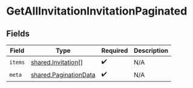 # GetAllInvitationInvitationPaginated


## Fields

| Field                                                          | Type                                                           | Required                                                       | Description                                                    |
| -------------------------------------------------------------- | -------------------------------------------------------------- | -------------------------------------------------------------- | -------------------------------------------------------------- |
| `items`                                                        | [shared.Invitation](../../models/shared/invitation.md)[]       | :heavy_check_mark:                                             | N/A                                                            |
| `meta`                                                         | [shared.PaginationData](../../models/shared/paginationdata.md) | :heavy_check_mark:                                             | N/A                                                            |